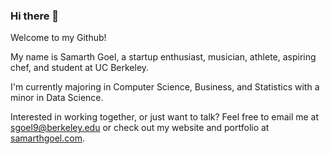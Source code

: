 ### Hi there 👋

Welcome to my Github!

My name is Samarth Goel, a startup enthusiast, musician, athlete, aspiring chef, and student at UC Berkeley. 

I'm currently majoring in Computer Science, Business, and Statistics with a minor in Data Science.

Interested in working together, or just want to talk? Feel free to email me at sgoel9@berkeley.edu or check out my website and portfolio at [samarthgoel.com](www.samarthgoel.com).

<!--
**sgoel97/sgoel97** is a ✨ _special_ ✨ repository because its `README.md` (this file) appears on your GitHub profile.

Here are some ideas to get you started:

- 🔭 I’m currently working on ...
- 🌱 I’m currently learning ...
- 👯 I’m looking to collaborate on ...
- 🤔 I’m looking for help with ...
- 💬 Ask me about ...
- 📫 How to reach me: ...
- 😄 Pronouns: ...
- ⚡ Fun fact: ...
-->
